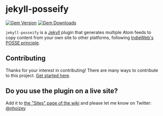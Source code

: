 # jekyll-posseify

[![Gem Version](https://badge.fury.io/rb/jekyll-posseify.svg)](https://badge.fury.io/rb/jekyll-posseify)
[![Gem Downloads](https://img.shields.io/gem/dt/jekyll-posseify.svg?style=flat)](http://rubygems.org/gems/jekyll-posseify)

`jekyll-posseify` is a [Jekyll](http://jekyllrb.com/) plugin that generates multiple Atom feeds to copy content from your own site to other platforms, following [IndieWeb's POSSE principle](https://nicolas-hoizey.com/2017/11/medium-is-only-an-edge-server-of-your-posse-cdn-your-own-blog-is-the-origin.html).

## Contributing

Thanks for your interest in contributing! There are many ways to contribute to this project. [Get started here](https://github.com/nhoizey/jekyll-posseify/blob/master/CONTRIBUTING.md).

## Do you use the plugin on a live site?

Add it to [the "Sites" page of the wiki](https://github.com/nhoizey/jekyll-posseify/wiki/Sites) and please let me know on Twitter: [@nhoizey](https://twitter.com/nhoizey)
